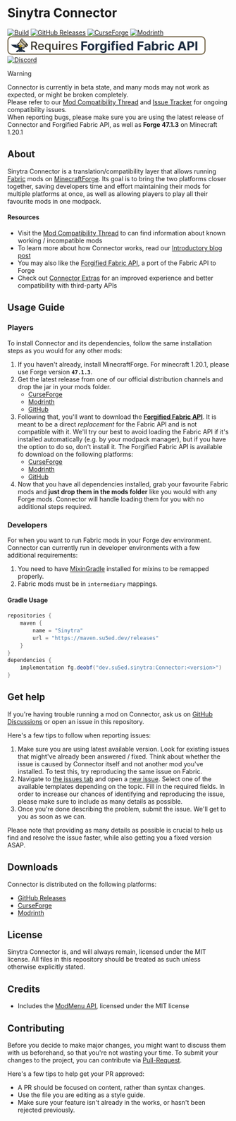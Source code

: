 # Sinytra Connector

[![Build](https://github.com/Sinytra/Connector/actions/workflows/build.yml/badge.svg)](https://github.com/Sinytra/Connector/actions/workflows/build.yml)
[![GitHub Releases](https://img.shields.io/github/v/release/Sinytra/Connector?style=flat&label=Release&include_prereleases&sort=semver)](https://github.com/Sinytra/Connector/releases/latest)
[![CurseForge](https://cf.way2muchnoise.eu/title/sinytra-connector.svg)](https://legacy.curseforge.com/minecraft/mc-mods/sinytra-connector)
[![Modrinth](https://img.shields.io/modrinth/dt/u58R1TMW?color=00AF5C&label=modrinth&style=flat&logo=modrinth)](https://modrinth.com/mod/connector)
[![ForgifiedFabricAPI](https://raw.githubusercontent.com/Sinytra/.github/main/badges/forgified-fabric-api/compacter.svg)](https://github.com/Sinytra/ForgifiedFabricAPI)
[![Discord](https://discordapp.com/api/guilds/1141048834177388746/widget.png?style=shield)](https://discord.gg/mamk7z3TKZ)

> [!WARNING]  
> Connector is currently in beta state, and many mods may not work as expected, or might be broken completely.  
> Please refer to our [Mod Compatibility Thread](https://github.com/Sinytra/Connector/discussions/12) and
> [Issue Tracker](https://github.com/Sinytra/Connector/issues) for ongoing compatibility issues.  
> When reporting bugs, please make sure you are using the latest release of Connector and Forgified Fabric API,
> as well as **Forge 47.1.3** on Minecraft 1.20.1

## About

Sinytra Connector is a translation/compatibility layer that allows running [Fabric](https://fabricmc.net) mods
on [MinecraftForge](https://minecraftforge.net). Its goal is to bring the two platforms closer together, saving
developers time and effort maintaining their mods for multiple platforms at once, as well as allowing players to play
all their favourite mods in one modpack.

#### Resources

- Visit the [Mod Compatibility Thread](https://github.com/Sinytra/Connector/discussions/12) to can find information about known working / incompatible mods
- To learn more about how Connector works, read our [Introductory blog post](https://github.com/Sinytra/Connector/discussions/11)
- You may also like the [Forgified Fabric API](https://github.com/Sinytra/ForgifiedFabricAPI), a port of the Fabric API to Forge
- Check out [Connector Extras](https://github.com/Sinytra/ConnectorExtras) for an improved experience
  and better compatibility with third-party APIs

## Usage Guide

### Players

To install Connector and its dependencies, follow the same installation steps as you would for any other mods:

1. If you haven't already, install MinecraftForge. For minecraft 1.20.1, please use Forge version **`47.1.3`**. 
2. Get the latest release from one of our official distribution channels and drop the jar in your mods folder.
    - [CurseForge](https://legacy.curseforge.com/minecraft/mc-mods/sinytra-connector)
    - [Modrinth](https://modrinth.com/mod/connector)
    - [GitHub](https://github.com/Sinytra/Connector/releases)
3. Following that, you'll want to download the [**Forgified Fabric API**](https://github.com/Sinytra/ForgifiedFabricAPI).
   It is meant to be a direct *replacement* for the Fabric API and
   is not compatible with it. We'll try our best to avoid loading the Fabric API if it's installed automatically (e.g.
   by your modpack manager), but if you have the option to do so, don't install it. The Forgified Fabric API is
   available fo download on the following platforms:
    - [CurseForge](https://legacy.curseforge.com/minecraft/mc-mods/forgified-fabric-api)
    - [Modrinth](https://modrinth.com/mod/forgified-fabric-api)
    - [GitHub](https://github.com/Sinytra/ForgifiedFabricAPI/releases/latest)
4. Now that you have all dependencies installed, grab your favourite Fabric mods and
   **just drop them in the mods folder** like you would with any Forge mods. Connector will handle loading them for you
   with no additional steps required.

### Developers

For when you want to run Fabric mods in your Forge dev environment.
Connector can currently run in developer environments with a few additional requirements:

1. You need to have [MixinGradle](https://github.com/SpongePowered/MixinGradle) installed for mixins to be remapped
   properly.
2. Fabric mods must be in `intermediary` mappings.

#### Gradle Usage

```groovy
repositories {
    maven {
        name = "Sinytra"
        url = "https://maven.su5ed.dev/releases"
    }
}
dependencies {
    implementation fg.deobf("dev.su5ed.sinytra:Connector:<version>")
}
```

## Get help

If you're having trouble running a mod on Connector, ask us
on [GitHub Discussions](https://github.com/Sinytra/Connector/discussions) or open an issue in this repository.

Here's a few tips to follow when reporting issues:

1. Make sure you are using latest available version. Look for existing issues that might've already been answered /
   fixed. Think about whether the issue is caused by Connector itself and not another mod you've installed. To test
   this, try reproducing the same issue on Fabric.
2. Navigate to [the issues tab](https://github.com/Sinytra/Connector/issues) and open
   a [new issue](https://github.com/Sinytra/Connector/issues/new/choose). Select one of the available templates
   depending on the topic. Fill in the required fields. In order to increase our chances of identifying and reproducing
   the issue, please make sure to include as many details as possible.
3. Once you're done describing the problem, submit the issue. We'll get to you as soon as we can.

Please note that providing as many details as possible is crucial to help us find and resolve the issue faster, while
also getting you a fixed version ASAP.

## Downloads

Connector is distributed on the following platforms:

- [GitHub Releases](https://github.com/Sinytra/Connector/releases/latest)
- [CurseForge](https://legacy.curseforge.com/minecraft/mc-mods/sinytra-connector)
- [Modrinth](https://modrinth.com/mod/connector)

## License

Sinytra Connector is, and will always remain, licensed under the MIT license. All files in this repository should be
treated as such unless otherwise explicitly stated.

## Credits

- Includes the [ModMenu API](https://github.com/TerraformersMC/ModMenu/tree/91460879c6d0693b14d1632baccea56bf3619f2e/src/main/java/com/terraformersmc/modmenu/api), licensed under the MIT license

## Contributing

Before you decide to make major changes, you might want to discuss them with us beforehand, so that you're not wasting
your time.
To submit your changes to the project, you can contribute
via [Pull-Request](https://help.github.com/articles/creating-a-pull-request).

Here's a few tips to help get your PR approved:

* A PR should be focused on content, rather than syntax changes.
* Use the file you are editing as a style guide.
* Make sure your feature isn't already in the works, or hasn't been rejected previously.
